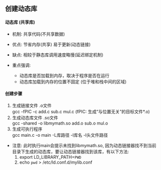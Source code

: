 ## 创建动态库

#### 动态库 (共享库)

- 机制: 共享代码(不共享数据)
- 优点: 节省内存(共享) 易于更新(动态链接)
- 缺点: 相较于静态库调用速度略慢(延迟绑定机制)

- 重点强调:  
    - 动态库是否加载到内存，取决于程序是否在运行  
    - 动态库加载到内存的位置不固定 (位于堆和栈中间的区域)  

#### 创建步骤

1. 生成链接文件 .o文件  
  gcc -fPIC -c add.c sub.c mul.c (fPIC: 生成“与位置无关”的目标文件*.o)  
2. 生成动态库文件 .so文件  
  gcc -shared -o libmymath.so add.o sub.o mul.o  
3. 生成可执行程序  
  gcc main.c -o main -L库路径 -l库名 -I头文件路径  

  - 注意: 此时执行main会提示未找到libmymath.so, 因为动态链接器找不到当前目录下生成的动态库，要让动态链接器找到该库，有以下方法:
    1. export LD_LIBRARY_PATH=`PWD`
    2. echo `pwd` > /etc/ld.conf.d/mylib.conf

